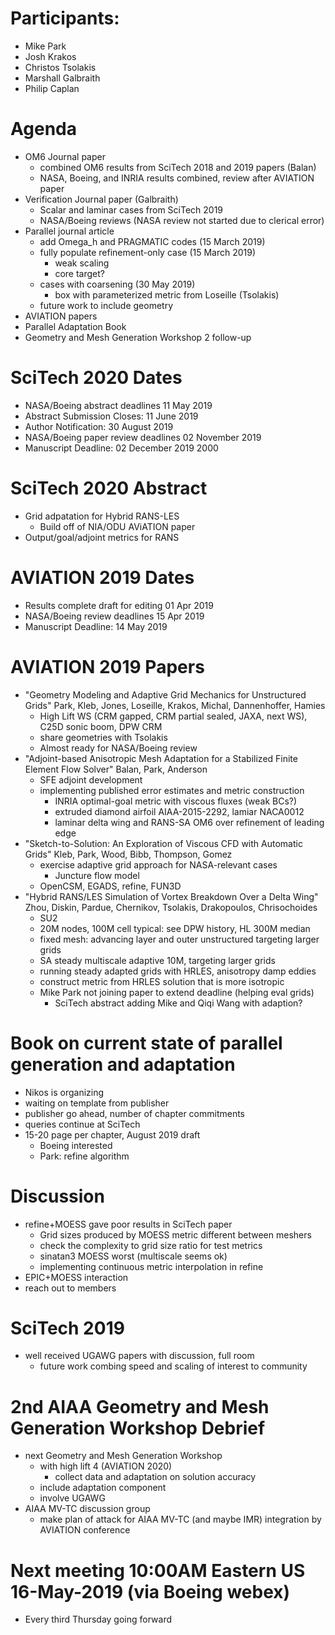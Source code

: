 
# Participants:
 - Mike Park
 - Josh Krakos
 - Christos Tsolakis
 - Marshall Galbraith
 - Philip Caplan

# Agenda
- OM6 Journal paper
  - combined OM6 results from SciTech 2018 and 2019 papers (Balan)
  - NASA, Boeing, and INRIA results combined, review after AVIATION paper
- Verification Journal paper (Galbraith)
  - Scalar and laminar cases from SciTech 2019
  - NASA/Boeing reviews (NASA review not started due to clerical error)
- Parallel journal article
  - add Omega_h and PRAGMATIC codes (15 March 2019)
  - fully populate refinement-only case (15 March 2019)
    - weak scaling
    - core target?
  - cases with coarsening (30 May 2019)
    - box with parameterized metric from Loseille (Tsolakis)
  - future work to include geometry
- AVIATION papers
- Parallel Adaptation Book
- Geometry and Mesh Generation Workshop 2 follow-up

# SciTech 2020 Dates
- NASA/Boeing abstract deadlines 11 May 2019
- Abstract Submission Closes: 11 June 2019
- Author Notification: 30 August 2019
- NASA/Boeing paper review deadlines 02 November 2019
- Manuscript Deadline: 02 December 2019 2000

# SciTech 2020 Abstract
- Grid adpatation for Hybrid RANS-LES
  - Build off of NIA/ODU AViATION paper
- Output/goal/adjoint metrics for RANS

# AVIATION 2019 Dates
- Results complete draft for editing 01 Apr 2019
- NASA/Boeing review deadlines 15 Apr 2019
- Manuscript Deadline: 14 May 2019

# AVIATION 2019 Papers
- "Geometry Modeling and Adaptive Grid Mechanics for Unstructured Grids" Park, Kleb, Jones, Loseille, Krakos, Michal, Dannenhoffer, Hamies
  - High Lift WS (CRM gapped, CRM partial sealed, JAXA, next WS), C25D sonic boom, DPW CRM
  - share geometries with Tsolakis
  - Almost ready for NASA/Boeing review
- "Adjoint-based Anisotropic Mesh Adaptation for a Stabilized Finite Element Flow Solver" Balan, Park, Anderson
  - SFE adjoint development
  - implementing published error estimates and metric construction
    - INRIA optimal-goal metric with viscous fluxes (weak BCs?)
    - extruded diamond airfoil AIAA-2015-2292, lamiar NACA0012
    - laminar delta wing and RANS-SA OM6 over refinement of leading edge
- "Sketch-to-Solution: An Exploration of Viscous CFD with Automatic Grids" Kleb, Park, Wood, Bibb, Thompson, Gomez
  - exercise adaptive grid approach for NASA-relevant cases
    - Juncture flow model
  - OpenCSM, EGADS, refine, FUN3D
- "Hybrid RANS/LES Simulation of Vortex Breakdown Over a Delta Wing" Zhou, Diskin, Pardue, Chernikov, Tsolakis, Drakopoulos, Chrisochoides
  - SU2
  - 20M nodes, 100M cell typical: see DPW history, HL 300M median
  - fixed mesh: advancing layer and outer unstructured targeting larger grids
  - SA steady multiscale adaptive 10M, targeting larger grids
  - running steady adapted grids with HRLES, anisotropy damp eddies
  - construct metric from HRLES solution that is more isotropic
  - Mike Park not joining paper to extend deadline (helping eval grids)
    - SciTech abstract adding Mike and Qiqi Wang with adaption?

# Book on current state of parallel generation and adaptation
- Nikos is organizing
- waiting on template from publisher
- publisher go ahead, number of chapter commitments
- queries continue at SciTech
- 15-20 page per chapter, August 2019 draft 
  - Boeing interested
  - Park: refine algorithm

# Discussion
- refine+MOESS gave poor results in SciTech paper
  - Grid sizes produced by MOESS metric different between meshers
  - check the complexity to grid size ratio for test metrics
  - sinatan3 MOESS worst (multiscale seems ok)
  - implementing continuous metric interpolation in refine
- EPIC+MOESS interaction
- reach out to members

# SciTech 2019
 - well received UGAWG papers with discussion, full room
   - future work combing speed and scaling of interest to community

# 2nd AIAA Geometry and Mesh Generation Workshop Debrief
- next Geometry and Mesh Generation Workshop
   - with high lift 4 (AVIATION 2020) 
     - collect data and adaptation on solution accuracy
   - include adaptation component
   - involve UGAWG
 - AIAA MV-TC discussion group
   - make plan of attack for AIAA MV-TC (and maybe IMR) integration by AVIATION conference

# Next meeting 10:00AM Eastern US 16-May-2019 (via Boeing webex)
- Every third Thursday going forward

